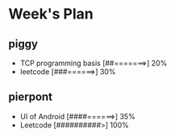 # Week's Plan

## piggy

- TCP programming basis [##=======>] 20%
- leetcode [###======>] 30%

## pierpont

- UI of Android [####======>] 35%
- Leetcode [##########>] 100%
